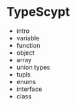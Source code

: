 # TypeScypt
 
+ intro
+ variable
+ function
+ object
+ array
+ union types
+ tupls
+ enums
+ interface
+ class 